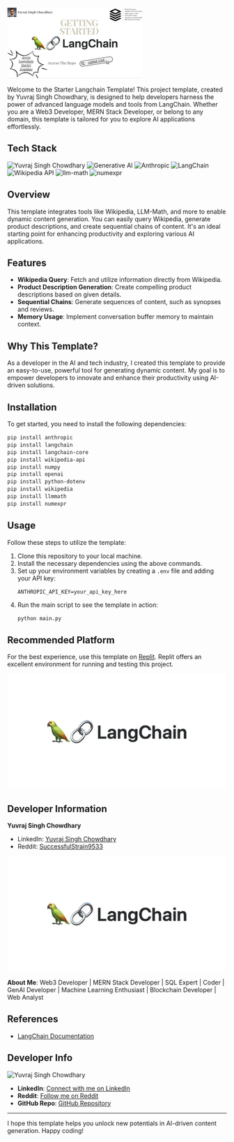 


![Starter Image](Source/2.png)

Welcome to the Starter Langchain Template! This project template, created by Yuvraj Singh Chowdhary, is designed to help developers harness the power of advanced language models and tools from LangChain. Whether you are a Web3 Developer, MERN Stack Developer, or belong to any domain, this template is tailored for you to explore AI applications effortlessly.

## Tech Stack

![Yuvraj Singh Chowdhary](https://img.shields.io/badge/Yuvraj%20Singh%20Chowdhary-orange.svg)
![Generative AI](https://img.shields.io/badge/Generative_AI-blue.svg)
![Anthropic](https://img.shields.io/badge/Anthropic-FF5F57.svg)
![LangChain](https://img.shields.io/badge/LangChain-00BFFF.svg)
![Wikipedia API](https://img.shields.io/badge/Wikipedia%20API-darkred.svg)
![llm-math](https://img.shields.io/badge/llm--math-purple.svg)
![numexpr](https://img.shields.io/badge/numexpr-FFD700.svg)

## Overview

This template integrates tools like Wikipedia, LLM-Math, and more to enable dynamic content generation. You can easily query Wikipedia, generate product descriptions, and create sequential chains of content. It's an ideal starting point for enhancing productivity and exploring various AI applications.

## Features

- **Wikipedia Query**: Fetch and utilize information directly from Wikipedia.
- **Product Description Generation**: Create compelling product descriptions based on given details.
- **Sequential Chains**: Generate sequences of content, such as synopses and reviews.
- **Memory Usage**: Implement conversation buffer memory to maintain context.

## Why This Template?

As a developer in the AI and tech industry, I created this template to provide an easy-to-use, powerful tool for generating dynamic content. My goal is to empower developers to innovate and enhance their productivity using AI-driven solutions.

## Installation

To get started, you need to install the following dependencies:

```bash
pip install anthropic
pip install langchain
pip install langchain-core
pip install wikipedia-api
pip install numpy
pip install openai
pip install python-dotenv
pip install wikipedia
pip install llmmath
pip install numexpr
```

## Usage

Follow these steps to utilize the template:

1. Clone this repository to your local machine.
2. Install the necessary dependencies using the above commands.
3. Set up your environment variables by creating a `.env` file and adding your API key:
   ```env
   ANTHROPIC_API_KEY=your_api_key_here
   ```
4. Run the main script to see the template in action:
   ```python
   python main.py
   ```

## Recommended Platform

For the best experience, use this template on [Replit](https://replit.com/). Replit offers an excellent environment for running and testing this project.

![Starter Image](Source/1.webp)

## Developer Information

**Yuvraj Singh Chowdhary**

- LinkedIn: [Yuvraj Singh Chowdhary](https://www.linkedin.com/in/yuvraj-singh-chowdhary/)
- Reddit: [SuccessfulStrain9533](https://www.reddit.com/user/SuccessfulStrain9533/)

![Additional Image](./source/1.webp)

**About Me**:
Web3 Developer | MERN Stack Developer | SQL Expert | Coder | GenAI Developer | Machine Learning Enthusiast | Blockchain Developer | Web Analyst

## References

- [LangChain Documentation](https://python.langchain.com/v0.1/docs/get_started/introduction/)

## Developer Info

![Yuvraj Singh Chowdhary](https://img.shields.io/badge/Yuvraj%20Singh%20Chowdhary-orange.svg)
- **LinkedIn**: [Connect with me on LinkedIn](https://www.linkedin.com/in/yuvraj-singh-chowdhary/)
- **Reddit**: [Follow me on Reddit](https://www.reddit.com/user/chowdhary19)
- **GitHub Repo**: [GitHub Repository](https://github.com/chowdhary19/Langchain_Tut.git)


---

I hope this template helps you unlock new potentials in AI-driven content generation. Happy coding!

